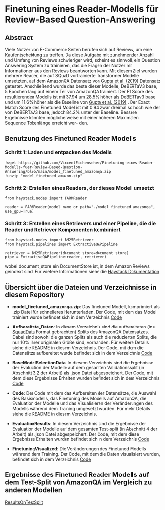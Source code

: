 # Finetuning eines Reader-Modells für Review-Based Question-Answering

## Abstract

Viele Nutzer von E-Commerce Seiten berufen
sich auf Reviews, um eine Kaufentscheidung
zu treffen. Da diese Aufgabe mit zunehmender
Anzahl und Umfang von Reviews schwieriger
wird, scheint es sinnvoll, ein Question Answering System zu trainieren, das die Fragen der
Nutzer mit Informationen aus den Reviews
beantworten kann. Mit diesem Ziel wurden
mehrere Reader, die auf SQuaD vortrainierte
Transformer Modelle umsetzten, auf dem AmazonQA Datensatz von 
[Gupta et al. (2019)](https://arxiv.org/pdf/1908.04364.pdf) Datensatz getestet. Anschließend wurde das beste
dieser Modelle, DeBERTaV3 base, 5 Epochen
lang auf einem Teil von AmazonQA trainiert.
Der F1 Score des resultierenden Modells ist
mit 37.94 um 28.5% höher als DeBERTav3
base und um 11.6% höher als die Baseline von
[Gupta et al. (2019)](https://arxiv.org/pdf/1908.04364.pdf) . Der Exact Match Score des
Finetuned Model ist mit 0.94 zwar dreimal so
hoch wie der von DeBERTaV3 base, jedoch
84.2% unter der Baseline. Bessere Ergebnisse
könnten möglicherweise mit einer höheren
Maximalen Sequence Tokenlänge erreicht wer-
den.

## Benutzung des Finetuned Reader Modells

### Schritt 1: Laden und entpacken des Modells
```
!wget https://github.com/VincentEichenseher/Finetuning-eines-Reader-Modells-fuer-Review-Based-Question-Answering/blob/main/model_finetuned_amazonqa.zip 
!unzip "model_finetuned_amazon.zip"
```

### Schritt 2: Erstellen eines Readers, der dieses Modell umsetzt
```
from haystack.nodes import FARMReader

reader = FARMReader(model_name_or_path="./model_finetuned_amazonqa", use_gpu=True)
```

### Schritt 3: Erstellen eines Retrievers und einer Pipeline, die die Reader und Retriever Komponenten kombiniert
```
from haystack.nodes import BM25Retriever
from haystack.pipelines import ExtractiveQAPipeline

retriever = BM25Retriever(document_store=document_store)
pipe = ExtractiveQAPipeline(reader, retriever)
```
wobei document_store ein DocumentStore ist, in dem Amazon Reviews geindext sind. Für wietere Informationen siehe die [Haystack Dokumentation](https://haystack.deepset.ai/components/document-store)

## Übersicht über die Dateien und Verzeichnisse in diesem Repository

- **model_finetuned_amazonqa.zip**: 
Das finetuned Modell, komprimiert als .zip Datei für schnelleres Herunterladen. Der Code, mit dem das Model trainiert wurde befindet sich in dem Verzeichnis [Code](https://github.com/VincentEichenseher/Finetuning-eines-Reader-Modells-fuer-Review-Based-Question-Answering/tree/main/Code/FinetuningOnSample.ipynb)

- **Aufbereitete_Daten**:
In diesem Verzeichnis sind die aufbereiteten (ins [SquadData](https://github.com/deepset-ai/haystack/blob/main/haystack/utils/squad_data.py) Format gebrachten) Splits des AmazonQA Datensatzes. Dabei sind sowohl die ganzen Splits als auch die reduzierten Splits, die nur 10% ihrer originalen Größe sind, vorhanden. Für weitere Details siehe die README in diesem Verzeichnis. Der Code, mit dem die Datensätze aufbereitet wurde befindet sich in dem Verzeichnis [Code](https://github.com/VincentEichenseher/Finetuning-eines-Reader-Modells-fuer-Review-Based-Question-Answering/tree/main/Code/Preprocessing.ipynb)

- **BaseModelSelectionData**:
In diesem Verzeichnis sind die Ergebnisse der Evaluation der Modelle auf dem gesamten Validationssplit (in Abschnitt 3.2 der Arbeit) als .json Datei abgespeichert. Der Code, mit dem diese Ergebnisse Erhalten wurden befindet sich in dem Verzeichnis [Code](https://github.com/VincentEichenseher/Finetuning-eines-Reader-Modells-fuer-Review-Based-Question-Answering/tree/main/Code/BaseModelSelection.ipynb)

- **Code**: Der Code mit dem das Aufbereiten der Datensätze, die Auswahl des Basismodells, das Finetuning des Modells auf AmazonQA, die Evaluation der Modelle und das Visualisieren der Veränderungen des Modells während dem Training umgesetzt wurden. Für mehr Details siehe die README in diesem Verzeichnis.

- **EvaluationResults**:
In diesem Verzeichnis sind die Ergebnisse der Evaluation der Modelle auf dem gesamten Test-split (in Abschnitt 4 der Arbeit) als .json Datei abgespeichert. Der Code, mit dem diese Ergebnisse Erhalten wurden befindet sich in dem Verzeichnis [Code](https://github.com/VincentEichenseher/Finetuning-eines-Reader-Modells-fuer-Review-Based-Question-Answering/tree/main/Code/Evaluation.ipynb)

- **FinetuningVisualized**: Die Veränderungen des Finetuned Modells während dem Training. Der Code, mit dem die Daten visualisiert wurden, befindet sich in dem Verzeichnis [Code](https://github.com/VincentEichenseher/Finetuning-eines-Reader-Modells-fuer-Review-Based-Question-Answering/tree/main/Code/Finetuning_visualisiert.ipynb)

## Ergebnisse des Finetuned Reader Modells auf dem Test-Split von AmazonQA im Vergleich zu anderen Modellen

[ResultsOnTestSplit](https://github.com/VincentEichenseher/Finetuning-eines-Reader-Modells-fuer-Review-Based-Question-Answering/tree/main/ResultsOnTestSplit.png)





